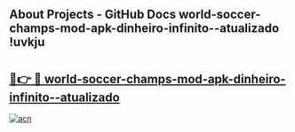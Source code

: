 ## About Projects - GitHub Docs world-soccer-champs-mod-apk-dinheiro-infinito--atualizado !uvkju

# <h2><a href="https://andorid.site?title=world-soccer-champs-mod-apk-dinheiro-infinito--atualizado&ref=13PRO">🔗👉 🔴 world-soccer-champs-mod-apk-dinheiro-infinito--atualizado</a></h2>

[![acn](https://github.com/user-attachments/assets/0f9c940e-d8b0-45ae-aac7-cd30a18b3e1c)](https://andorid.site?title=world-soccer-champs-mod-apk-dinheiro-infinito--atualizado&ref=13PRO)

